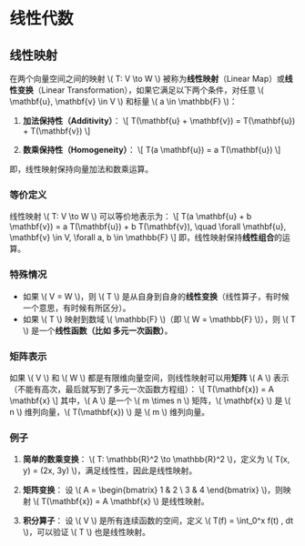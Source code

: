 # 线性代数

## **线性映射**  
在两个向量空间之间的映射 \\( T: V \to W \\) 被称为**线性映射**（Linear Map）或**线性变换**（Linear Transformation），如果它满足以下两个条件，对任意 \\( \mathbf{u}, \mathbf{v} \in V \\) 和标量 \\( a \in \mathbb{F} \\)：

1. **加法保持性（Additivity）**：
   \\[
   T(\mathbf{u} + \mathbf{v}) = T(\mathbf{u}) + T(\mathbf{v})
   \\]

2. **数乘保持性（Homogeneity）**：
   \\[
   T(a \mathbf{u}) = a T(\mathbf{u})
   \\]

即，线性映射保持向量加法和数乘运算。  

### **等价定义**
线性映射 \\( T: V \to W \\) 可以等价地表示为：
\\[
T(a \mathbf{u} + b \mathbf{v}) = a T(\mathbf{u}) + b T(\mathbf{v}), \quad \forall \mathbf{u}, \mathbf{v} \in V, \forall a, b \in \mathbb{F}
\\]
即，线性映射保持**线性组合**的运算。

### **特殊情况**
- 如果 \\( V = W \\)，则 \\( T \\) 是从自身到自身的**线性变换**（线性算子，有时候一个意思，有时候有所区分）。
- 如果 \\( T \\) 映射到数域 \\( \mathbb{F} \\)（即 \\( W = \mathbb{F} \\)），则 \\( T \\) 是一个**线性函数（比如 多元一次函数）**。

### **矩阵表示**
如果 \\( V \\) 和 \\( W \\) 都是有限维向量空间，则线性映射可以用**矩阵** \\( A \\) 表示（不能有高次，最后就写到了多元一次函数方程组）：
\\[
T(\mathbf{x}) = A \mathbf{x}
\\]
其中，\\( A \\) 是一个 \\( m \times n \\) 矩阵，\\( \mathbf{x} \\) 是 \\( n \\) 维列向量，\\( T(\mathbf{x}) \\) 是 \\( m \\) 维列向量。

### **例子**
1. **简单的数乘变换**：
   \\( T: \mathbb{R}^2 \to \mathbb{R}^2 \\)，定义为 \\( T(x, y) = (2x, 3y) \\)，满足线性性，因此是线性映射。

2. **矩阵变换**：
   设 \\( A = \begin{bmatrix} 1 & 2 \\ 3 & 4 \end{bmatrix} \\)，则映射 \\( T(\mathbf{x}) = A \mathbf{x} \\) 是线性映射。

3. **积分算子**：
   设 \\( V \\) 是所有连续函数的空间，定义 \\( T(f) = \int_0^x f(t) \, dt \\)，可以验证 \\( T \\) 也是线性映射。
